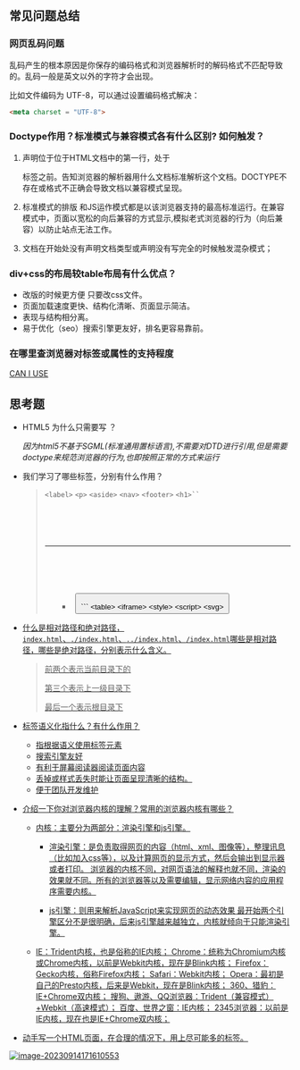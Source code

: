 ## 常见问题总结

### 网页乱码问题

乱码产生的根本原因是你保存的编码格式和浏览器解析时的解码格式不匹配导致的。乱码一般是英文以外的字符才会出现。

比如文件编码为 UTF-8，可以通过设置编码格式解决：

```html
<meta charset = "UTF-8">
```

### Doctype作用？标准模式与兼容模式各有什么区别? 如何触发？

1. <!DOCTYPE>声明位于位于HTML文档中的第一行，处于

   标签之前。告知浏览器的解析器用什么文档标准解析这个文档。DOCTYPE不存在或格式不正确会导致文档以兼容模式呈现。

   

2. 标准模式的排版 和JS运作模式都是以该浏览器支持的最高标准运行。在兼容模式中，页面以宽松的向后兼容的方式显示,模拟老式浏览器的行为（向后兼容）以防止站点无法工作。

3. 文档在开始处没有声明文档类型或声明没有写完全的时候触发混杂模式；

### div+css的布局较table布局有什么优点？

- 改版的时候更方便 只要改css文件。
- 页面加载速度更快、结构化清晰、页面显示简洁。
- 表现与结构相分离。
- 易于优化（seo）搜索引擎更友好，排名更容易靠前。

### 在哪里查浏览器对标签或属性的支持程度

[CAN I USE](http://caniuse.com/)

## 思考题

- HTML5 为什么只需要写 <!DOCTYPE HTML>？

  *因为html5不基于SGML(标准通用置标语言),不需要对DTD进行引用,但是需要doctype来规范浏览器的行为,也即按照正常的方式来运行*

- 我们学习了哪些标签，分别有什么作用？

  ><mate> ```<label>``` ```<p>``` ```<aside>``` ```<nav>``` ```<footer>``` ```<h1>`` ```<div>``` ```<article>``` ```<section>``` ```<br/>``` ```<hr />``` ```<ol>``` ```<ul>``` ```<li>``` ```<button>``` ```<option>``` ```<select>``` ```<link>``` ```<video>``` ```<img>``` ```<form>```
  >
  ><input> ```<table>``` ```<iframe>```
  >
  ><a href> ```<style>```  ```<script>```
  >
  ><canas> ```<svg>```

- 什么是相对路径和绝对路径，`index.html`、`./index.html`、`../index.html`、`/index.html`哪些是相对路径，哪些是绝对路径，分别表示什么含义。

  > 前两个表示当前目录下的
  >
  > 第三个表示上一级目录下
  >
  > 最后一个表示根目录下

- 标签语义化指什么？有什么作用？

  + 指根据语义使用标签元素
  + 搜索引擎友好
  + 有利于屏幕阅读器阅读页面内容
  + 丢掉或样式丢失时能让页面呈现清晰的结构。
  + 便于团队开发维护

- 介绍一下你对浏览器内核的理解？常用的浏览器内核有哪些？

  + 内核：主要分为两部分：渲染引擎和js引擎。

    + 渲染引擎：是负责取得网页的内容（html、xml、图像等），整理讯息（比如加入css等），以及计算网页的显示方式，然后会输出到显示器或者打印。 浏览器的内核不同，对网页语法的解释也就不同，渲染的效果就不同。所有的浏览器等以及需要编辑，显示网络内容的应用程序需要内核。

    + js引擎：则用来解析JavaScript来实现网页的动态效果
      最开始两个引擎区分不是很明确，后来js引擎越来越独立，内核就倾向于只能渲染引擎。

  + IE：Trident内核，也是俗称的IE内核；
    Chrome：统称为Chromium内核或Chrome内核，以前是Webkit内核，现在是Blink内核；
    Firefox：Gecko内核，俗称Firefox内核；
    Safari：Webkit内核；
    Opera：最初是自己的Presto内核，后来是Webkit，现在是Blink内核；
    360、猎豹：IE+Chrome双内核；
    搜狗、遨游、QQ浏览器：Trident（兼容模式）+Webkit（高速模式）；
    百度、世界之窗：IE内核；
    2345浏览器：以前是IE内核，现在也是IE+Chrome双内核；

- 动手写一个HTML页面，在合理的情况下，用上尽可能多的标签。

  

![image-20230914171610553](C:\Users\86153\AppData\Roaming\Typora\typora-user-images\image-20230914171610553.png)